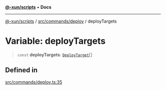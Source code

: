 [**@-xun/scripts**](../../../../README.md) • **Docs**

***

[@-xun/scripts](../../../../README.md) / [src/commands/deploy](../README.md) / deployTargets

# Variable: deployTargets

> `const` **deployTargets**: [`DeployTarget`](../enumerations/DeployTarget.md)[]

## Defined in

[src/commands/deploy.ts:35](https://github.com/Xunnamius/xscripts/blob/154567d6fca3f6cf244137e710b029af872e1d9e/src/commands/deploy.ts#L35)
